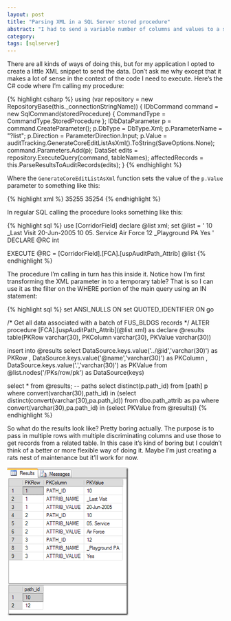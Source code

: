 ```yaml
---
layout: post
title: "Parsing XML in a SQL Server stored procedure"
abstract: "I had to send a variable number of columns and values to a stored procedure. So for one query I might need to do the equivalent of an IN query (all values in one search column), but in other cases I might need to do a search on a number of columns and values (WHERE a = 1 AND b = 2 OR…). Here's how I do it."
category: 
tags: [sqlserver]
---
```

There are all kinds of ways of doing this, but for my application I opted to create a little XML snippet to send the data. Don’t ask me why except that it makes a lot of sense in the context of the code I need to execute. Here’s the C# code where I’m calling my procedure:

{% highlight csharp %}
using (var repository = new RepositoryBase(this._connectionStringName))
{
    IDbCommand command = new SqlCommand(storedProcedure) { CommandType = CommandType.StoredProcedure };
    IDbDataParameter p = command.CreateParameter();
    p.DbType = DbType.Xml;
    p.ParameterName = "?list";
    p.Direction = ParameterDirection.Input;
    p.Value = auditTracking.GenerateCoreEditListAsXml().ToString(SaveOptions.None);
    command.Parameters.Add(p);
    DataSet edits = repository.ExecuteQuery(command, tableNames);
    affectedRecords = this.ParseResultsToAuditRecords(edits);
}
{% endhighlight %}

Where the `GenerateCoreEditListAsXml` function sets the value of the `p.Value` parameter to something like this:

{% highlight xml %}
<PKs>
    <row id="1">
        <pk name="FCA_SURVEY_ID">35255</pk>
    </row>
    <row id="2">
        <pk name="FCA_SURVEY_ID">35254</pk>
    </row>
</PKs>
{% endhighlight %}

In regular SQL calling the procedure looks something like this:

{% highlight sql %}
use [CorridorField]
declare @list xml;
set @list = '<PKs>
 <row id="1">
 <pk name="PATH_ID">10</pk>
 <pk name="ATTRIB_NAME">_Last Visit</pk>
 <pk name="ATTRIB_VALUE">20-Jun-2005</pk>
 </row>
 <row id="2">
 <pk name="PATH_ID">10</pk>
 <pk name="ATTRIB_NAME">05. Service</pk>
 <pk name="ATTRIB_VALUE">Air Force</pk>
 </row>
 <row id="3">
 <pk name="PATH_ID">12</pk>
 <pk name="ATTRIB_NAME">_Playground PA</pk>
 <pk name="ATTRIB_VALUE">Yes</pk>
 </row>
</PKs>'
DECLARE @RC int

EXECUTE @RC = [CorridorField].[FCA].[uspAuditPath_Attrib] 
 @list
{% endhighlight %}

The procedure I’m calling in turn has this inside it. Notice how I’m first transforming the XML parameter in to a temporary table? That is so I can use it as the filter on the WHERE portion of the main query using an IN statement:

{% highlight sql %}
set ANSI_NULLS ON
set QUOTED_IDENTIFIER ON
go

/*
 Get all data associated with a batch of FUS_BLDGS records
*/
ALTER procedure [FCA].[uspAuditPath_Attrib](@list xml)
as
declare @results table(PKRow varchar(30), PKColumn varchar(30), PKValue varchar(30))
 
insert into @results
 select DataSource.keys.value('../@id','varchar(30)') as PKRow
 , DataSource.keys.value('@name','varchar(30)') as PKColumn
 , DataSource.keys.value('.','varchar(30)') as PKValue
 from @list.nodes('/PKs/row/pk') as DataSource(keys)

select * from @results;
-- paths
select distinct(p.path_id) from [path] p
where convert(varchar(30),path_id) in (select distinct(convert(varchar(30),pa.path_id))
 from dbo.path_attrib as pa
 where convert(varchar(30),pa.path_id) in 
 (select PKValue from @results))
{% endhighlight %}

So what do the results look like? Pretty boring actually. The purpose is to pass in multiple rows with multiple discriminating columns and use those to get records from a related table. In this case it’s kind of boring but I couldn’t think of a better or more flexible way of doing it. Maybe I’m just creating a rats nest of maintenance but it’ll work for now.

![Query results using XML as criteria](/images/xml-in-sqlserver.png)